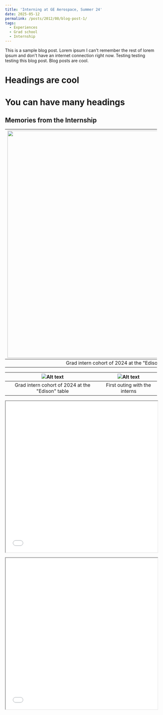 ```yaml
---
title: 'Interning at GE Aerospace, Summer 24'
date: 2025-05-12
permalink: /posts/2012/08/blog-post-1/
tags:
  - Experiences
  - Grad school
  - Internship
---
```


This is a sample blog post. Lorem ipsum I can't remember the rest of lorem ipsum and don't have an internet connection right now. Testing testing testing this blog post. Blog posts are cool.

Headings are cool
======

You can have many headings
======

Memories from the Internship
------

| <img src="https://github.com/MekaSaiKrishna/mekasite/blob/master/images/GE_group_pic_1.jpg" width="750" /> | <img src="https://github.com/MekaSaiKrishna/mekasite/blob/master/images/GE_group_pic_2.jpg" width="750" />|
|:--:|:--:| 
| Grad intern cohort of 2024 at the "Edison" table | First outing with the interns |


| ![Alt text](/images/paragraph-indent.png) | ![Alt text](/images/paragraph-indent.png)|
|:--:|:--:| 
| Grad intern cohort of 2024 at the "Edison" table | First outing with the interns |

<iframe src="/assets/plots/plot.html" width="100%" height="500px"></iframe>


<!-- Load Plotly -->
<script src="https://cdn.plot.ly/plotly-latest.min.js"></script>

<div id="myPlot"></div>
<script>
  var data = [{
    x: [1, 2, 3],
    y: [4, 5, 6],
    type: 'scatter'
  }];

  Plotly.newPlot('myPlot', data);
</script>


<iframe src="/assets/plots/bokeh_plot.html" width="100%" height="500px"></iframe>
